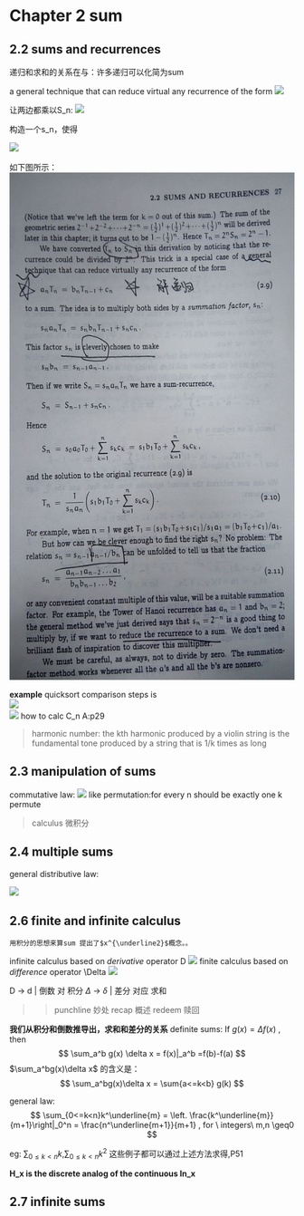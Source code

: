 # Chapter 2 sum
## 2.2 sums and recurrences
递归和求和的关系在与：许多递归可以化简为sum

a general technique that can reduce virtual any recurrence of the form
<img src="http://www.forkosh.com/mathtex.cgi? a_nT_n = n_nT_{n-1} + c_n">

让两边都乘以S_n:
<img src="http://www.forkosh.com/mathtex.cgi?s_na_nT_n =s_nb_nT_{n-1} + s_nc_n">

构造一个s_n，使得

<img src="http://www.forkosh.com/mathtex.cgi? s_{n-1}a_{n-1}=s_nb_n">

如下图所示：
![公式](img/sum-1.jpg)

**example**
quicksort comparison steps is  
<img src="http://www.forkosh.com/mathtex.cgi?C_0=0">  
<img src="http://www.forkosh.com/mathtex.cgi?C_n=n+1+\frac2n \sum_{k=0}^{n-1} C_k , for\quad n >0" >
how to calc C_n
A:p29

> harmonic number: the kth harmonic produced by a violin string is the fundamental tone produced by a string that is 1/k times as long

## 2.3 manipulation of sums
commutative law:
<img src="http://www.forkosh.com/mathtex.cgi?\displaystyle\sum_{k \in K} a_k = \displaystyle\sum_{p(k)\in K} a_{p(k)}">
like permutation:for every n should be exactly one k permute

> calculus 微积分

## 2.4 multiple sums
general distributive law:  

<img src="http://www.forkosh.com/mathtex.cgi?\displaystyle\sum_{1<=j,k<=n}a_jb_k=(\displaystyle\sum_{1<=j<=n}a_j)(\displaystyle\sum_{1<=k<=n}a_k)">

## 2.6 finite and infinite calculus
```
用积分的思想来算sum 提出了$x^{\underline2}$概念。。
```
infinite calculus based on *derivative* operator D
<img src="http://www.forkosh.com/mathtex.cgi?Df(x)=\lim_{h\to0}\frac{f(x+h)-f(x)}{h}">
finite calculus based on *difference* operator \Delta
<img src="http://www.forkosh.com/mathtex.cgi?\Delta f(x)=f(x+1)-f(x)">


D      $\to$ d       |  倒数 对  积分
$\Delta$ $\to$ $\delta$  |  差分 对应 求和
>> punchline 妙处
>> recap     概述
  redeem  赎回

**我们从积分和倒数推导出，求和和差分的关系**
definite sums: If $g(x)=\Delta f(x)$ , then  
$$
\sum_a^b g(x) \delta x = f(x)|_a^b =f(b)-f(a)
$$
$\sum_a^bg(x)\delta x$ 的含义是：
$$
\sum_a^bg(x)\delta x = \sum{a<=k<b} g(k)
$$

general law:
$$
\sum_{0<=k<n}k^\underline{m} = \left. \frac{k^\underline{m}}{m+1}\right|_0^n = \frac{n^\underline{m+1}}{m+1} , for \ integers\ m,n \geq0
$$

eg:
$\displaystyle\sum_{0\leq k <n}k$,$\displaystyle\sum_{0\leq k <n}k^2$
这些例子都可以通过上述方法求得,P51

**H_x is the discrete analog of the continuous ln_x**

## 2.7 infinite sums
